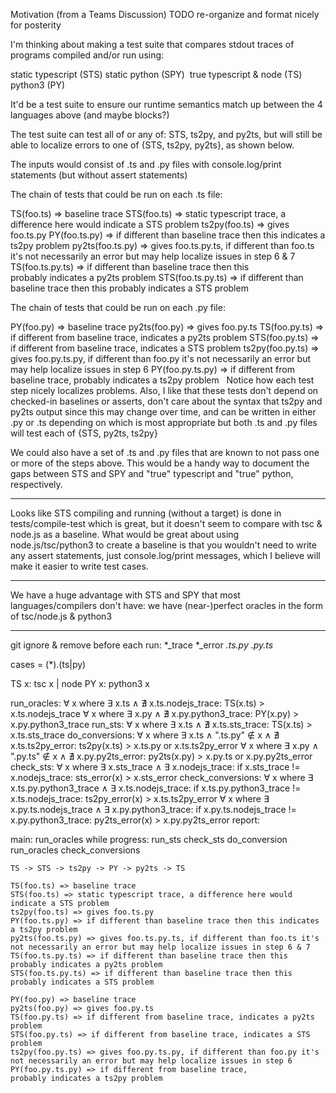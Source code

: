 Motivation (from a Teams Discussion)
TODO re-organize and format nicely for posterity

I'm thinking about making a test suite that compares stdout traces of programs compiled and/or run using:

static typescript (STS)
	static python (SPY) 
	true typescript & node (TS)
	python3 (PY)

It'd be a test suite to ensure our runtime semantics match up between the 4 languages above (and maybe blocks?)

The test suite can test all of or any of: STS, ts2py, and py2ts, but will still be able to localize errors to one of {STS, ts2py, py2ts}, as shown below.

The inputs would consist of .ts and .py files with console.log/print statements (but without assert statements)

The chain of tests that could be run on each .ts file:

TS(foo.ts) => baseline trace
	STS(foo.ts) => static typescript trace, a difference here would indicate a STS problem
	ts2py(foo.ts) => gives foo.ts.py
	PY(foo.ts.py) => if different than baseline trace then this indicates a ts2py problem
	py2ts(foo.ts.py) => gives foo.ts.py.ts, if different than foo.ts it's not necessarily an error but may help localize issues in step 6 & 7
	TS(foo.ts.py.ts) => if different than baseline trace then this probably indicates a py2ts problem
	STS(foo.ts.py.ts) => if different than baseline trace then this probably indicates a STS problem

The chain of tests that could be run on each .py file:

PY(foo.py) => baseline trace
	py2ts(foo.py) => gives foo.py.ts
	TS(foo.py.ts) => if different from baseline trace, indicates a py2ts problem
	STS(foo.py.ts) => if different from baseline trace, indicates a STS problem
	ts2py(foo.py.ts) => gives foo.py.ts.py, if different than foo.py it's not necessarily an error but may help localize issues in step 6
	PY(foo.py.ts.py) => if different from baseline trace, probably indicates a ts2py problem
 
Notice how each test step nicely localizes problems. Also, I like that these tests don't depend on checked-in baselines or asserts, don't care about the syntax that ts2py and py2ts output since this may change over time, and can be written in either .py or .ts depending on which is most appropriate but both .ts and .py files will test each of {STS, py2ts, ts2py}

We could also have a set of .ts and .py files that are known to not pass one or more of the steps above. This would be a handy way to document the gaps between STS and SPY and "true" typescript and "true" python, respectively.

---

Looks like STS compiling and running (without a target) is done in tests/compile-test which is great, but it doesn't seem to compare with tsc & node.js as a baseline. What would be great about using node.js/tsc/python3 to create a baseline is that you wouldn't need to write any assert statements, just console.log/print messages, which I believe will make it easier to write test cases.

---

We have a huge advantage with STS and SPY that most languages/compilers don't have: we have (near-)perfect oracles in the form of tsc/node.js & python3

---

git ignore & remove before each run:
    *_trace
    *_error
    *.ts.py*
    *.py.ts*

cases = (*).(ts|py)

TS x: 
    tsc x | node
PY x: 
    python3 x

run_oracles:
    ∀ x where ∃ x.ts ∧ ∄ x.ts.nodejs_trace:
        TS(x.ts) > x.ts.nodejs_trace
    ∀ x where ∃ x.py ∧ ∄ x.py.python3_trace: 
        PY(x.py) > x.py.python3_trace
run_sts:
    ∀ x where ∃ x.ts ∧ ∄ x.ts.sts_trace:
        TS(x.ts) > x.ts.sts_trace
do_conversions:
    ∀ x where ∃ x.ts ∧ ".ts.py" ∉ x ∧ ∄ x.ts.ts2py_error: 
        ts2py(x.ts) > x.ts.py or x.ts.ts2py_error
    ∀ x where ∃ x.py ∧ ".py.ts" ∉ x ∧ ∄ x.py.py2ts_error: 
        py2ts(x.py) > x.py.ts or x.py.py2ts_error
check_sts:
    ∀ x where ∃ x.sts_trace ∧ ∃ x.nodejs_trace:
        if x.sts_trace != x.nodejs_trace:
            sts_error(x) > x.sts_error
check_conversions:
    ∀ x where ∃ x.ts.py.python3_trace ∧ ∃ x.ts.nodejs_trace:
        if x.ts.py.python3_trace != x.ts.nodejs_trace:
            ts2py_error(x) > x.ts.ts2py_error
    ∀ x where ∃ x.py.ts.nodejs_trace ∧ ∃ x.py.python3_trace:
        if x.py.ts.nodejs_trace != x.py.python3_trace:
            py2ts_error(x) > x.py.py2ts_error
report:


main:
    run_oracles
    while progress:
        run_sts
        check_sts
        do_conversion
        run_oracles
        check_conversions
    

    TS -> STS -> ts2py -> PY -> py2ts -> TS

    TS(foo.ts) => baseline trace
	STS(foo.ts) => static typescript trace, a difference here would indicate a STS problem
	ts2py(foo.ts) => gives foo.ts.py
	PY(foo.ts.py) => if different than baseline trace then this indicates a ts2py problem
	py2ts(foo.ts.py) => gives foo.ts.py.ts, if different than foo.ts it's not necessarily an error but may help localize issues in step 6 & 7
	TS(foo.ts.py.ts) => if different than baseline trace then this probably indicates a py2ts problem
	STS(foo.ts.py.ts) => if different than baseline trace then this probably indicates a STS problem

    PY(foo.py) => baseline trace
	py2ts(foo.py) => gives foo.py.ts
	TS(foo.py.ts) => if different from baseline trace, indicates a py2ts problem
	STS(foo.py.ts) => if different from baseline trace, indicates a STS problem
	ts2py(foo.py.ts) => gives foo.py.ts.py, if different than foo.py it's not necessarily an error but may help localize issues in step 6
	PY(foo.py.ts.py) => if different from baseline trace, probably indicates a ts2py problem